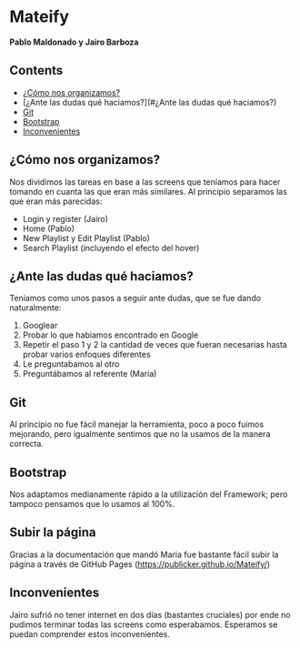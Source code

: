 # Mateify
**Pablo Maldonado y Jairo Barboza**


## Contents
- [¿Cómo nos organizamos?](#como-nos-organizamos)
- [¿Ante las dudas qué haciamos?](#¿Ante las dudas qué haciamos?)
- [Git](#git)
- [Bootstrap](#bootstrap)
- [Inconvenientes](#inconvenientes)

## ¿Cómo nos organizamos?
Nos dividimos las tareas en base a las screens que teníamos para hacer tomando en cuanta las que eran más similares. Al principio separamos las que eran más parecidas:
- Login y register (Jairo)
- Home (Pablo)
- New Playlist y Edit Playlist (Pablo)
- Search Playlist (incluyendo el efecto del hover)


## ¿Ante las dudas qué haciamos?
Teniamos como unos pasos a seguir ante dudas, que se fue dando naturalmente:
1. Googlear
2. Probar lo que habiamos encontrado en Google
3. Repetir el paso 1 y 2 la cantidad de veces que fueran  necesarias hasta probar varios enfoques diferentes
4. Le preguntabamos al otro
5. Preguntábamos al referente (Maria)

## Git
Al principio no fue fácil manejar la herramienta, poco a poco fuimos mejorando, pero igualmente sentimos que no la usamos de la manera correcta.

## Bootstrap
Nos adaptamos medianamente rápido a la utilización del Framework; pero tampoco pensamos que lo usamos al 100%.

## Subir la página
Gracias a la documentación que mandó Maria fue bastante fácil subir la página a través de GitHub Pages (https://publicker.github.io/Mateify/)

## Inconvenientes
Jairo sufrió no tener internet en dos días (bastantes cruciales) por ende no pudimos terminar todas las screens como esperabamos. Esperamos se puedan comprender estos inconvenientes.